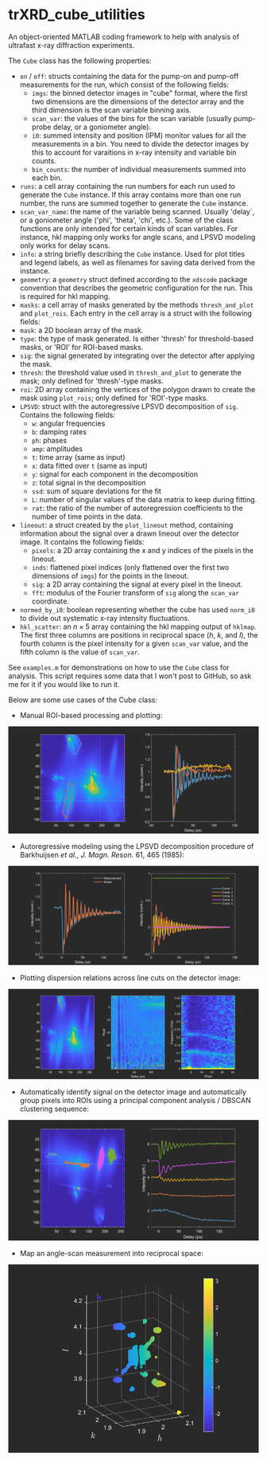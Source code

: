 # trXRD_cube_utilities
An object-oriented MATLAB coding framework to help with analysis of ultrafast x-ray diffraction experiments.

The `Cube` class has the following properties:
- `on` / `off`: structs containing the data for the pump-on and pump-off measurements for the run, which consist of the following fields:
  - `imgs`: the binned detector images in "cube" format, where the first two dimensions are the dimensions of the detector array and the third dimension is the scan variable binning axis.
  - `scan_var`: the values of the bins for the scan variable (usually pump-probe delay, or a goniometer angle).
  - `i0`: summed intensity and position (IPM) monitor values for all the measurements in a bin. You need to divide the detector images by this to account for varaitions in x-ray intensity and variable bin counts.
  - `bin_counts`: the number of individual measurements summed into each bin.
- `runs`: a cell array containing the run numbers for each run used to generate the `Cube` instance. If this array contains more than one run number, the runs are summed together to generate the `Cube` instance.
- `scan_var_name`: the name of the variable being scanned. Usually 'delay`, or a goniometer angle ('phi', 'theta', 'chi', etc.). Some of the class functions are only intended for certain kinds of scan variables. For instance, hkl mapping only works for angle scans, and LPSVD modeling only works for delay scans.
-  `info`: a string briefly describing the `Cube` instance. Used for plot titles and legend labels, as well as filenames for saving data derived from the instance.
-  `geometry`: a `geometry` struct defined according to the `xdscode` package convention that describes the geometric configuration for the run. This is required for hkl mapping.
-  `masks`: a cell array of masks generated by the methods `thresh_and_plot` and `plot_rois`. Each entry in the cell array is a struct with the following fields:
  - `mask`: a 2D boolean array of the mask.
  - `type`: the type of mask generated. Is either 'thresh' for threshold-based masks, or 'ROI' for ROI-based masks.
  - `sig`: the signal generated by integrating over the detector after applying the mask.
  - `thresh`: the threshold value used in `thresh_and_plot` to generate the mask; only defined for 'thresh'-type masks.
  - `roi`: 2D array containing the vertices of the polygon drawn to create the mask using `plot_rois`; only defined for 'ROI'-type masks.
  - `LPSVD`: struct with the autoregressive LPSVD decomposition of `sig`. Contains the following fields:
    - `w`: angular frequencies
    - `b`: damping rates
    - `ph`: phases
    - `amp`: amplitudes
    - `t`: time array (same as input)
    - `x`: data fitted over `t` (same as input)
    - `y`: signal for each component in the decomposition
    - `z`: total signal in the decomposition
    - `ssd`: sum of square deviations for the fit
    - `L`: number of singular values of the data matrix to keep during fitting.
    - `rat`: the ratio of the number of autoregression coefficients to the number of time points in the data.
- `lineout`: a struct created by the `plot_lineout` method, containing information about the signal over a drawn lineout over the detector image. It contains the following fields:
  - `pixels`: a 2D array containing the x and y indices of the pixels in the lineout.
  - `inds`: flattened pixel indices (only flattened over the first two dimensions of `imgs`) for the points in the lineout.
  - `sig`: a 2D array containing the signal at every pixel in the lineout.
  - `fft`: modulus of the Fourier transform of `sig` along the `scan_var` coordinate.
- `normed_by_i0`: boolean representing whether the cube has used `norm_i0` to divide out systematic x-ray intensity fluctuations.
- `hkl_scatter`: an $n \times 5$ array containing the hkl mapping output of `hklmap`. The first three columns are positions in reciprocal space ($h$, $k$, and $l$), the fourth column is the pixel intensity for a given `scan_var` value, and the fifth column is the value of `scan_var`.

See `examples.m` for demonstrations on how to use the `Cube` class for analysis. This script requires some data that I won't post to GitHub, so ask me for it if you would like to run it.

Below are some use cases of the Cube class:

- Manual ROI-based processing and plotting:

![Alt text](images/rois.png)

- Autoregressive modeling using the LPSVD decomposition procedure of Barkhuijsen *et al.*, *J. Magn. Reson.* 61, 465 (1985):

![Alt text](images/LPSVD.png)

- Plotting dispersion relations across line cuts on the detector image:

![Alt text](images/lineout.png)

- Automatically identify signal on the detector image and automatically group pixels into ROIs using a principal component analysis / DBSCAN clustering sequence:

![Alt text](images/auto_signal.png)

- Map an angle-scan measurement into reciprocal space:

![Alt text](images/hkl_map.png)
